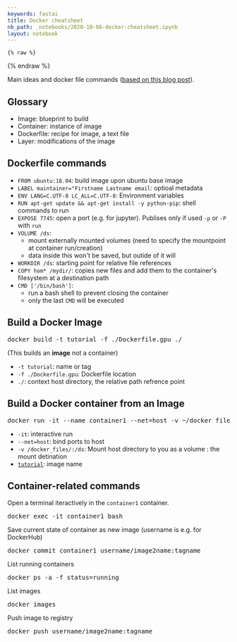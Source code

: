 ```yaml
---
keywords: fastai
title: Docker cheatsheet
nb_path: _notebooks/2020-10-06-docker-cheatsheet.ipynb
layout: notebook
---
```


<!--
#################################################
### THIS FILE WAS AUTOGENERATED! DO NOT EDIT! ###
#################################################
# file to edit: _notebooks/2020-10-06-docker-cheatsheet.ipynb
-->

<div class="container" id="notebook-container">
        
    {% raw %}
    
<div class="cell border-box-sizing code_cell rendered">

</div>
    {% endraw %}

<div class="cell border-box-sizing text_cell rendered"><div class="inner_cell">
<div class="text_cell_render border-box-sizing rendered_html">
<p>Main ideas and docker file commands (<a href="https://towardsdatascience.com/how-docker-can-help-you-become-a-more-effective-data-scientist-7fc048ef91d5">based on this blog post</a>).</p>

</div>
</div>
</div>
<div class="cell border-box-sizing text_cell rendered"><div class="inner_cell">
<div class="text_cell_render border-box-sizing rendered_html">
<h2 id="Glossary">Glossary<a class="anchor-link" href="#Glossary"> </a></h2><ul>
<li>Image: blueprint to build</li>
<li>Container: instance of image</li>
<li>Dockerfile: recipe for image, a text file</li>
<li>Layer: modifications of the image</li>
</ul>

</div>
</div>
</div>
<div class="cell border-box-sizing text_cell rendered"><div class="inner_cell">
<div class="text_cell_render border-box-sizing rendered_html">
<h2 id="Dockerfile-commands">Dockerfile commands<a class="anchor-link" href="#Dockerfile-commands"> </a></h2><ul>
<li><code>FROM ubuntu:18.04</code>: build image upon ubuntu base image</li>
<li><code>LABEL maintainer="Firstname Lastname email</code>: optioal metadata</li>
<li><code>ENV LANG=C.UTF-8 LC_ALL=C.UTF-8</code>: Environment variables</li>
<li><code>RUN apt-get update &amp;&amp; apt-get install -y python-pip</code>: shell commands to run</li>
<li><code>EXPOSE 7745</code>: open a port (e.g. for jupyter). Publises only if used <code>-p</code> or <code>-P</code> with <code>run</code></li>
<li><code>VOLUME /ds</code>:<ul>
<li>mount externally mounted volumes (need to specify the mountpoint at container run/creation)</li>
<li>data inside this won't be saved, but outide of it will</li>
</ul>
</li>
<li><code>WORKDIR /ds</code>: starting point for relative file references</li>
<li><code>COPY hom* /mydir/</code>: copies new files and add them to the container's filesystem at a destination path</li>
<li><code>CMD ['/bin/bash']</code>:<ul>
<li>run a bash shell to prevent closing the container</li>
<li>only the last <code>CMD</code> will be executed</li>
</ul>
</li>
</ul>

</div>
</div>
</div>
<div class="cell border-box-sizing text_cell rendered"><div class="inner_cell">
<div class="text_cell_render border-box-sizing rendered_html">
<h2 id="Build-a-Docker-Image">Build a Docker Image<a class="anchor-link" href="#Build-a-Docker-Image"> </a></h2><div class="highlight"><pre><span></span>docker build -t tutorial -f ./Dockerfile.gpu ./
</pre></div>
<p>(This builds an <strong>image</strong> not a container)</p>
<ul>
<li><code>-t tutorial</code>: name or tag</li>
<li><code>-f ./Dockerfile.gpu</code>: Dockerfile location</li>
<li><code>./</code>: context host directory, the relative path refrence point</li>
</ul>

</div>
</div>
</div>
<div class="cell border-box-sizing text_cell rendered"><div class="inner_cell">
<div class="text_cell_render border-box-sizing rendered_html">
<h2 id="Build-a-Docker-container-from-an-Image">Build a Docker container from an Image<a class="anchor-link" href="#Build-a-Docker-container-from-an-Image"> </a></h2><div class="highlight"><pre><span></span>docker run -it --name container1 --net<span class="o">=</span>host -v ~/docker_files/:/ds tutorial
</pre></div>
<ul>
<li><code>-it</code>: interactive run</li>
<li><code>--net=host</code>: bind ports to host</li>
<li><code>-v /docker_files/:/ds</code>: Mount host directory to you as a volume : the mount detination</li>
<li><a href="/ds_blog/images/copied_from_nb/tutorial"><code>tutorial</code></a>: image name</li>
</ul>

</div>
</div>
</div>
<div class="cell border-box-sizing text_cell rendered"><div class="inner_cell">
<div class="text_cell_render border-box-sizing rendered_html">
<h2 id="Container-related-commands">Container-related commands<a class="anchor-link" href="#Container-related-commands"> </a></h2><p>Open a terminal iteractively in the <code>container1</code> container.</p>
<div class="highlight"><pre><span></span>docker <span class="nb">exec</span> -it container1 bash
</pre></div>
<p>Save current state of container as new image (username is e.g. for DockerHub)</p>
<div class="highlight"><pre><span></span>docker commit container1 username/image2name:tagname
</pre></div>
<p>List running containers</p>
<div class="highlight"><pre><span></span>docker ps -a -f <span class="nv">status</span><span class="o">=</span>running
</pre></div>
<p>List images</p>
<div class="highlight"><pre><span></span>docker images
</pre></div>
<p>Push image to registry</p>
<div class="highlight"><pre><span></span>docker push username/image2name:tagname
</pre></div>

</div>
</div>
</div>
</div>
 

